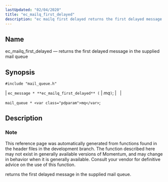 ```yaml
---
lastUpdated: "02/04/2020"
title: "ec_mailq_first_delayed"
description: "ec mailq first delayed returns the first delayed message in the supplied mail queue ec message ec mailq first delayed mq mail queue mq This reference page was automatically generated from functions found in the header files in the development branch The function described here may not exist in generally..."
---
```


<a name="apis.ec_mailq_first_delayed"></a> 
## Name

ec_mailq_first_delayed — returns the first delayed message in the supplied mail queue

## Synopsis

`#include "mail_queue.h"`

| `ec_message * **ec_mailq_first_delayed** (` | <var class="pdparam">mq</var>`)`; |   |

`mail_queue * <var class="pdparam">mq</var>`;<a name="idp54410416"></a> 
## Description

### Note

This reference page was automatically generated from functions found in the header files in the development branch. The function described here may not exist in generally available versions of Momentum, and may change in behavior when it is generally available. Consult your vendor for definitive advice on the use of this function.

returns the first delayed message in the supplied mail queue.